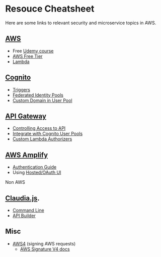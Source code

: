# Resouce Cheatsheet

Here are some links to relevant security and microservice topics in AWS.

## [AWS](https://aws.amazon.com/getting-started/)
* Free [Udemy course](https://www.udemy.com/aws-essentials/)
* [AWS Free Tier](https://aws.amazon.com/free/)
* [Lambda](https://docs.aws.amazon.com/lambda/latest/dg/welcome.html)

## [Cognito](https://docs.aws.amazon.com/cognito/latest/developerguide/what-is-amazon-cognito.html)
* [Triggers](https://docs.aws.amazon.com/cognito/latest/developerguide/cognito-user-identity-pools-working-with-aws-lambda-triggers.html)
* [Federated Identity Pools](https://docs.aws.amazon.com/cognito/latest/developerguide/identity-pools.html)
* [Custom Domain in User Pool](https://docs.aws.amazon.com/cognito/latest/developerguide/cognito-user-pools-add-custom-domain.html)

## [API Gateway](https://docs.aws.amazon.com/apigateway/latest/developerguide/welcome.html)
* [Controlling Access to API](https://docs.aws.amazon.com/apigateway/latest/developerguide/apigateway-control-access-to-api.html)
* [Integrate with Cognito User Pools](https://docs.aws.amazon.com/apigateway/latest/developerguide/apigateway-integrate-with-cognito.html)
* [Custom Lambda Authorizers](https://docs.aws.amazon.com/apigateway/latest/developerguide/apigateway-use-lambda-authorizer.html)


## [AWS Amplify](https://aws-amplify.github.io/amplify-js/index.html)
* [Authentication Guide](https://docs.aws.amazon.com/general/latest/gr/signature-version-4.html)
* Using [Hosted/OAuth UI](https://aws-amplify.github.io/amplify-js/media/authentication_guide#using-amazon-cognito-hosted-ui)


Non AWS
## [Claudia.js](https://claudiajs.com/).
* [Command Line](https://claudiajs.com/documentation.html)
* [API Builder](https://claudiajs.com/claudia-api-builder.html)

## Misc
* [AWS4](https://www.npmjs.com/package/aws4) (signing AWS requests)
  * [AWS Signature V4 docs](https://docs.aws.amazon.com/general/latest/gr/signature-version-4.html)

